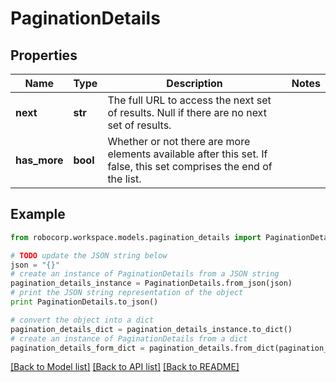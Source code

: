 # PaginationDetails


## Properties
Name | Type | Description | Notes
------------ | ------------- | ------------- | -------------
**next** | **str** | The full URL to access the next set of results. Null if there are no next set of results. | 
**has_more** | **bool** | Whether or not there are more elements available after this set. If false, this set comprises the end of the list. | 

## Example

```python
from robocorp.workspace.models.pagination_details import PaginationDetails

# TODO update the JSON string below
json = "{}"
# create an instance of PaginationDetails from a JSON string
pagination_details_instance = PaginationDetails.from_json(json)
# print the JSON string representation of the object
print PaginationDetails.to_json()

# convert the object into a dict
pagination_details_dict = pagination_details_instance.to_dict()
# create an instance of PaginationDetails from a dict
pagination_details_form_dict = pagination_details.from_dict(pagination_details_dict)
```
[[Back to Model list]](../README.md#documentation-for-models) [[Back to API list]](../README.md#documentation-for-api-endpoints) [[Back to README]](../README.md)


